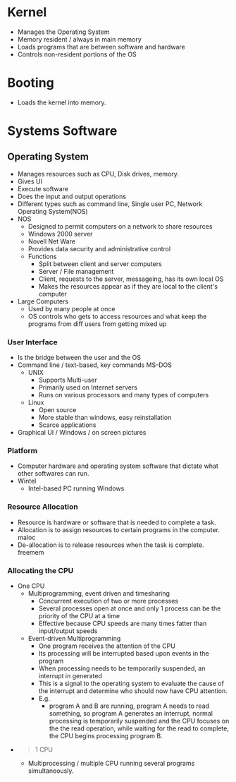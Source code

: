 # Kernel

- Manages the Operating System
- Memory resident / always in main memory
- Loads programs that are between software and hardware
- Controls non-resident portions of the OS

# Booting
- Loads the kernel into memory.

# Systems Software
## Operating System
- Manages resources such as CPU, Disk drives, memory.
- Gives UI
- Execute software
- Does the input and output operations
- Different types such as command line, Single user PC, Network Operating System(NOS)
- NOS
  - Designed to permit computers on a network to share resources
  - Windows 2000 server
  - Novell Net Ware
  - Provides data security and administrative control
  - Functions
    - Split between client and server computers
    - Server / File management
    - Client, requests to the server, messageing, has its own local OS
    - Makes the resources appear as if they are local to the client's computer
- Large Computers
  - Used by many people at once
  - OS controls who gets to access resources and what keep the programs from diff users from getting mixed up

### User Interface
- Is the bridge between the user and the OS
- Command line / text-based, key commands MS-DOS
  - UNIX
    - Supports Multi-user 
    - Primarily used on Internet servers
    - Runs on various processors and many types of computers
  - Linux
    - Open source
    - More stable than windows, easy reinstallation
    - Scarce applications
- Graphical UI / Windows / on screen pictures

### Platform
- Computer hardware and operating system software that dictate what other softwares can run.
- Wintel 
  - Intel-based PC running Windows

### Resource Allocation
- Resource is hardware or software that is needed to complete a task.
- Allocation is to assign resources to certain programs in the computer. maloc
- De-allocation is to release resources when the task is complete. freemem

### Allocating the CPU
- One CPU
  - Multiprogramming, event driven and timesharing
    - Concurrent execution of two or more processes
    - Several processes open at once and only 1 process can be the priority of the CPU at a time
    - Effective because CPU speeds are many times fatter than input/output speeds
  - Event-driven Multiprogramming
    - One program receives the attention of the CPU
    - Its processing will be interrupted based upon events in the program
    - When processing needs to be temporarily suspended, an interrupt in generated
    - This is a signal to the operating system to evaluate the cause of the interrupt and determine who should now have CPU attention.
    - E.g.
      - program A and B are running, program A needs to read something, so program A generates an interrupt, normal processing is temporarily suspended and the CPU focuses on the the read operation, while waiting for the read to complete, the CPU begins processing program B. 
- > 1 CPU
  - Multiprocessing / multiple CPU running several programs simultaneously.
  

